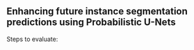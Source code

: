 ## Enhancing future instance segmentation predictions using Probabilistic U-Nets

Steps to evaluate:

